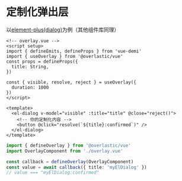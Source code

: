 #  定制化弹出层

以[element-plus(dialog)](https://element.eleme.cn/#/zh-CN/component/dialog)为例（其他组件库同理）

```vue
<!-- overlay.vue -->
<script setup>
import { defineEmits, defineProps } from 'vue-demi'
import { useOverlay } from '@overlastic/vue'
const props = defineProps({
  title: String,
})

const { visible, resolve, reject } = useOverlay({
  duration: 1000
})
</script>

<template>
  <el-dialog v-model="visible" :title="title" @close="reject()">
    <!-- 你的定制化内容 -->
    <button @click="resolve(`${title}:confirmed`)" />
  </el-dialog>
</template>
```

```ts
import { defineOverlay } from '@overlastic/vue'
import OverlayComponent from './overlay.vue'

const callback = defineOverlay(OverlayComponent)
const value = await callback({ title: 'myElDialog' })
// value === "myElDialog:confirmed"
```